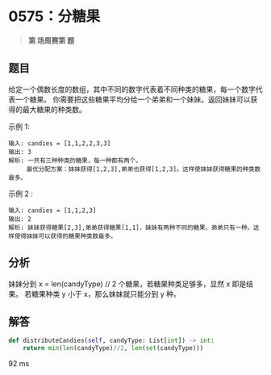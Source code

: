 # 0575：分糖果


> **第  场周赛第  题**

## 题目

给定一个偶数长度的数组，其中不同的数字代表着不同种类的糖果，每一个数字代表一个糖果。
你需要把这些糖果平均分给一个弟弟和一个妹妹。返回妹妹可以获得的最大糖果的种类数。

 
示例 1:

	输入: candies = [1,1,2,2,3,3]
	输出: 3
	解析: 一共有三种种类的糖果，每一种都有两个。
		 最优分配方案：妹妹获得[1,2,3],弟弟也获得[1,2,3]。这样使妹妹获得糖果的种类数最多。

示例 2 :

	输入: candies = [1,1,2,3]
	输出: 2
	解析: 妹妹获得糖果[2,3],弟弟获得糖果[1,1]，妹妹有两种不同的糖果，弟弟只有一种。这样使得妹妹可以获得的糖果种类数最多。


## 分析

妹妹分到 x = len(candyType) // 2 个糖果，若糖果种类足够多，显然 x 即是结果。
若糖果种类 y 小于 x，那么妹妹就只能分到 y 种。

## 解答

```python
def distributeCandies(self, candyType: List[int]) -> int:
	return min(len(candyType)//2, len(set(candyType)))
```

92 ms


